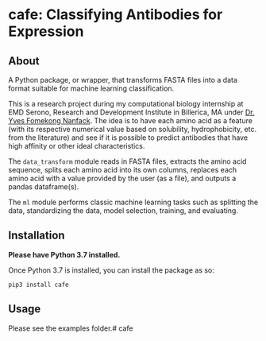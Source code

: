 # cafe: Classifying Antibodies for Expression

## About

A Python package, or wrapper, that transforms FASTA files into a data format suitable for machine learning classification.

This is a research project during my computational biology internship at EMD Serono, Research and Development Institute in Billerica, MA under [Dr. Yves Fomekong Nanfack](yves.fomekong.nanfack@emdserono.com). The idea is to have each amino acid as a feature (with its respective numerical value based on solubility, hydrophobicity, etc. from the literature) and see if it is possible to predict antibodies that have high affinity or other ideal characteristics.

The `data_transform` module reads in FASTA files, extracts the amino acid sequence, splits each amino acid into its own columns, replaces each amino acid with a value provided by the user (as a file), and outputs a pandas dataframe(s).

The `ml` module performs classic machine learning tasks such as splitting the data, standardizing the data, model selection, training, and evaluating.


## Installation

**Please have Python 3.7 installed.**

Once Python 3.7 is installed, you can install the package as so:

`pip3 install cafe`

## Usage

Please see the examples folder.# cafe
